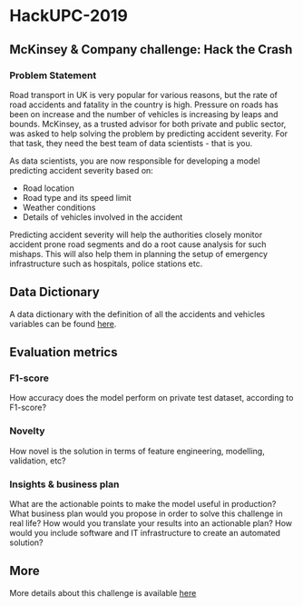 # HackUPC-2019

## McKinsey & Company challenge: Hack the Crash

### Problem Statement

Road transport in UK is very popular for various reasons, but the rate of road accidents and fatality in the country is high. Pressure on roads has been on increase and the number of vehicles is increasing by leaps and bounds.
McKinsey, as a trusted advisor for both private and public sector, was asked to help solving the problem by predicting accident severity. For that task, they need the best team of data scientists - that is you.

As data scientists, you are now responsible for developing a model predicting accident severity based on: 
- Road location
- Road type and its speed limit
- Weather conditions
- Details of vehicles involved in the accident

Predicting accident severity will help the authorities closely monitor accident prone road segments and do a root cause analysis for such mishaps. This will also help them in planning the setup of emergency infrastructure such as hospitals, police stations etc.


## Data Dictionary
A data dictionary with the definition of all the accidents and vehicles variables can be found [here](https://github.com/josepquintana/HackUPC-2019/data/Data_Dictionary.xlsx). 


## Evaluation metrics

### F1-score
How accuracy does the model perform on private test dataset, according to F1-score?

### Novelty
How novel is the solution in terms of feature engineering, modelling, validation, etc?

### Insights & business plan
What are the actionable points to make the model useful in production? 
What business plan would you propose in order to solve this challenge in real life? 
How would you translate your results into an actionable plan? 
How would you include software and IT infrastructure to create an automated solution?


## More
More details about this challenge is available [here](https://github.com/josepquintana/HackUPC-2019/data/HackUPC_booklet_2019-10-11.pdf)